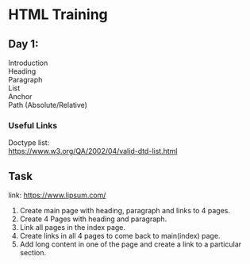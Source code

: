 # HTML Training
## Day 1: 
Introduction <br>
Heading<br>
Paragraph<br>
List<br>
Anchor<br>
Path (Absolute/Relative) <br>

### Useful Links
Doctype list: <br>
https://www.w3.org/QA/2002/04/valid-dtd-list.html 

## Task
link: https://www.lipsum.com/
1. Create main page with heading, paragraph and links to 4 pages.
2. Create 4 Pages with heading and paragraph.
3. Link all pages in the index page.
4. Create links in all 4 pages to come back to main(index) page.
5. Add long content in one of the page and create a link to a particular section.




